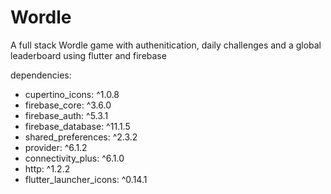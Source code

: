 # Wordle

A full stack Wordle game with authenitication, daily challenges and a global leaderboard using flutter and firebase

dependencies:
- cupertino_icons: ^1.0.8
- firebase_core: ^3.6.0
- firebase_auth: ^5.3.1
- firebase_database: ^11.1.5
- shared_preferences: ^2.3.2
- provider: ^6.1.2
- connectivity_plus: ^6.1.0
- http: ^1.2.2
- flutter_launcher_icons: ^0.14.1

